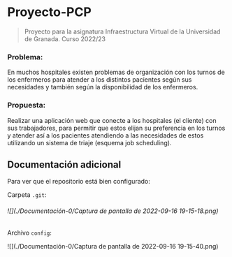 # Proyecto-PCP
> Proyecto para la asignatura Infraestructura Virtual de la Universidad de Granada. Curso 2022/23

### Problema:

En muchos hospitales existen problemas de organización con los turnos de los enfermeros para atender a los distintos pacientes según sus necesidades y también según la disponibilidad de los enfermeros.

### Propuesta:

Realizar una aplicación web que conecte a los hospitales (el cliente) con sus trabajadores, para permitir que estos elijan su preferencia en los turnos y atender así a los pacientes atendiendo a las necesidades de estos utilizando un sistema de triaje (esquema job scheduling).

## Documentación adicional

Para ver que el repositorio está bien configurado:

Carpeta `.git`:

###### ![](./Documentación-0/Captura de pantalla de 2022-09-16 19-15-18.png)

Archivo `config`:

![](./Documentación-0/Captura de pantalla de 2022-09-16 19-15-40.png)

